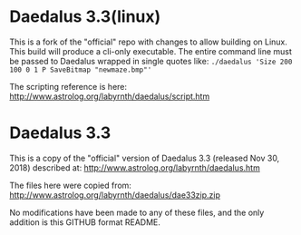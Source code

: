 # Daedalus 3.3(linux)
This is a fork of the "official" repo with changes to allow building on Linux.  This build will produce a cli-only executable.  The entire command line must be passed to Daedalus wrapped in single quotes like:
`./daedalus 'Size 200 100 0 1 P SaveBitmap "newmaze.bmp"'`

The scripting reference is here: http://www.astrolog.org/labyrnth/daedalus/script.htm

# Daedalus 3.3
This is a copy of the "official" version of Daedalus 3.3 (released Nov 30, 2018) described at: http://www.astrolog.org/labyrnth/daedalus.htm

The files here were copied from: http://www.astrolog.org/labyrnth/daedalus/dae33zip.zip

No modifications have been made to any of these files, and the only addition is this GITHUB format README.
